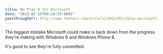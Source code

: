 ```yaml
---
title: No Plan B for Microsoft
date: "2013-02-15T09:18:59.000Z"
passthroughUrl: http://www.reuters.com/article/2013/02/13/us-microsoft-cfo-idUSBRE91C1L720130213
---
```


The biggest mistake Microsoft could make is back down from the progress they're making with Windows 8 and Windows Phone 8.

It's good to see they're fully committed.
